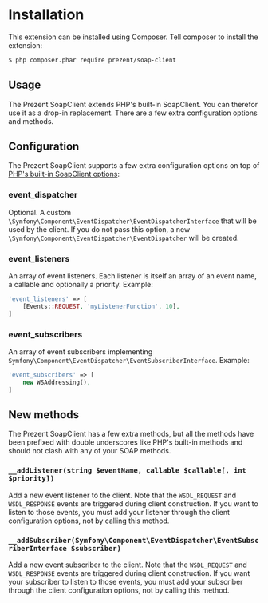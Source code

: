 Installation
============

This extension can be installed using Composer. Tell composer to install the extension:

```bash
$ php composer.phar require prezent/soap-client
```

## Usage

The Prezent SoapClient extends PHP's built-in SoapClient. You can therefor use it as a drop-in replacement.
There are a few extra configuration options and methods.

## Configuration

The Prezent SoapClient supports a few extra configuration options on top of [PHP's built-in SoapClient options](http://php.net/manual/en/soapclient.soapclient.php):

### event\_dispatcher

Optional. A custom `\Symfony\Component\EventDispatcher\EventDispatcherInterface` that will be used by the client. If you do not
pass this option, a new `\Symfony\Component\EventDispatcher\EventDispatcher` will be created.

### event\_listeners

An array of event listeners. Each listener is itself an array of an event name, a callable and optionally a priority. Example:

```php
'event_listeners' => [
    [Events::REQUEST, 'myListenerFunction', 10],
]
```

### event\_subscribers

An array of event subscribers implementing `Symfony\Component\EventDispatcher\EventSubscriberInterface`. Example:

```php
'event_subscribers' => [
    new WSAddressing(),
]
```

## New methods

The Prezent SoapClient has a few extra methods, but all the methods have been prefixed with
double underscores like PHP's built-in methods and should not clash with any of your SOAP methods.

### `__addListener(string $eventName, callable $callable[, int $priority])`

Add a new event listener to the client. Note that the `WSDL_REQUEST` and `WSDL_RESPONSE` events are triggered during client
construction. If you want to listen to those events, you must add your listener through the client configuration options,
not by calling this method.

### `__addSubscriber(Symfony\Component\EventDispatcher\EventSubscriberInterface $subscriber)`

Add a new event subscriber to the client. Note that the `WSDL_REQUEST` and `WSDL_RESPONSE` events are triggered during client
construction. If you want your subscriber to listen to those events, you must add your subscriber through the client
configuration options, not by calling this method.
